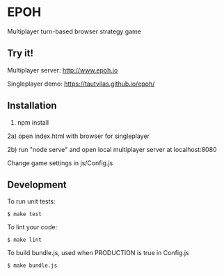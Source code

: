 # EPOH

Multiplayer turn-based browser strategy game

## Try it! ##

Multiplayer server: http://www.epoh.io

Singleplayer demo: https://tautvilas.github.io/epoh/

## Installation ##

1) npm install

2a) open index.html with browser for singleplayer

2b) run "node serve" and open local multiplayer server at localhost:8080

Change game settings in js/Config.js

## Development ###

To run unit tests:

    $ make test

To lint your code:

    $ make lint

To build bundle.js, used when PRODUCTION is true in Config.js

    $ make bundle.js
